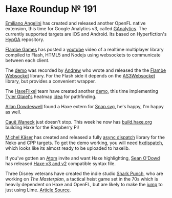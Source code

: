 [_template]: ../templates/roundup.html
[date]: / "2014-03-12T14:52:24Z"
# Haxe Roundup № 191

[Emiliano Angelini][tw 1] has created and released another OpenFL native 
extension, this time for Google Analytics v3, called [GAnalytics].
The currently supported targets are iOS and Android. Its based on
Hyperfiction's [HypGA] repository.

[tw 1]: https://twitter.com/emibap "@emibap"
[ganalytics]: https://github.com/emibap/ganalytics "Google Analytics native extension for OpenFL"
[hypga]: https://github.com/hyperfiction/HypGA "Google Analytics native extension for OpenFL"

[Flambe Games][tw 2] has posted a [youtube][vid 1] video of a realtime multiplayer
library compiled to Flash, HTML5 and Nodejs using websockets to communicate
between each client.

[tw 2]: https://twitter.com/FlambeGames "@FlambeGames"
[vid 1]: https://www.youtube.com/watch?v=09M91RlLVJc "Javascript and Flash talk via websocket with Haxe"

The [demo][vid 1] was recorded by [Andrew][gh 1] who wrote and released the
the [Flambe Websocket] library. For the Flash side it depends on the 
[AS3Websocket] library, but provides a convenient wrapper.

[gh 1]: https://github.com/creativedrewy "@creativedrewy"
[flambe websocket]: https://github.com/creativedrewy/FlambeWebSocket "FlambeWebSocket Github Repository"
[as3websocket]: https://github.com/Worlize/AS3WebSocket

The [HaxeFlixel][tw 3] team have created another [demo][d 1], this time implementing
[Tyler Glaiel's][tw 4] heatmap [idea] for pathfinding.

[tw 3]: https://twitter.com/HaxeFlixel "@HaxeFlixel"
[tw 4]: https://twitter.com/tylerglaiel "@tylerglaiel"
[d 1]: http://haxeflixel.com/demos/HeatmapPathfinding/ "Heatmap Pathfinding"
[idea]: http://gamasutra.com/blogs/TylerGlaiel/20121007/178966/Some_experiments_in_pathfinding__AI.php "Some experiments in pathfinding and AI"

[Allan Dowdeswell][tw 5] found a Haxe extern for [Snap.svg], he's happy, I'm happy as well.

[tw 5]: https://twitter.com/confidant_ca "@confidant_ca"
[snap.svg]: https://github.com/prgsmall/snap.svg-haxe "Snap.svg Haxe Extern"
	
[Cauê Waneck][tw 6] just doesn't stop. This week he now has [build.haxe.org]
building Haxe for the Raspberry Pi!

[tw 6]: https://twitter.com/cwaneck "@cwaneck"
[build.haxe.org]: http://build.haxe.org "Haxe Nightly Builds"

[Michel Käser][tw 7] has created and released a fully [async dispatch][d 2]
library for the Neko and CPP targets. To get the demo working, you will need
[hxdispatch], which looks like its almost ready to be uploaded to haxelib.

[tw 7]: https://twitter.com/frontenderch "@frontenderch"
[d 2]: http://drops.frontender.ch/J7Xx/1D2Jh1Lr "Async Dispatch Library"
[hxdispatch]: https://git.rackster.ch/MaddinXx/hxdispatch/

If you've gotten an [Atom] invite and want Haxe highlighting, [Sean O'Dowd][tw 8]
has released [Haxe v3 and v2][lib 1] compatible syntax file.

[atom]: https://atom.io/ "Atom by Github"
[tw 8]: https://twitter.com/nicetrysean "@nicetrysean"
[lib 1]: https://github.com/nicetrysean/atom-haxe "Haxe for Atom"

Three Disney veterans have created the indie studio [Shark Punch][tw 9], who are
working on _The Masterplan_, a tactical heist game set in the 70s which is
heavily dependent on Haxe and OpenFL, but are likely to make the [jump][quote 1]
to just using Lime. [Article Source].

[tw 9]: https://twitter.com/SharkPunchHQ "@SharkPunchHQ"
[quote 1]: http://www.gamasutra.com/view/news/212731/Transatlantic_indie_studio_Shark_Punch_founded_by_Disney_vets.php#comment233709
[article source]: http://www.gamasutra.com/view/news/212731/Transatlantic_indie_studio_Shark_Punch_founded_by_Disney_vets.php "Transatlantic indie studio Shark Punch founded by Disney vets"

